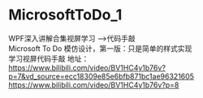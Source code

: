 # MicrosoftToDo_1

WPF深入讲解合集视屏学习 -->代码手敲\
Microsoft To Do 模仿设计，第一版：只是简单的样式实现\
学习视屏代码手敲 地址：\
https://www.bilibili.com/video/BV1HC4y1b76v?p=7&vd_source=ecc18309e85e6bfb871bc1ae96321605
https://www.bilibili.com/video/BV1HC4y1b76v?p=8
